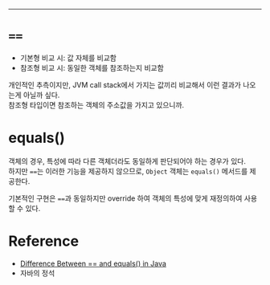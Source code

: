 - - -
# `==`

- 기본형 비교 시: 값 자체를 비교함
- 참조형 비교 시: 동일한 객체를 참조하는지 비교함

개인적인 추측이지만, JVM call stack에서 가지는 값끼리 비교해서 이런 결과가 나오는게 아닐까 싶다.   
참조형 타입이면 참조하는 객체의 주소값을 가지고 있으니까.

# equals()

객체의 경우, 특성에 따라 다른 객체더라도 동일하게 판단되어야 하는 경우가 있다.   
하지만 `==`는 이러한 기능을 제공하지 않으므로, `Object` 객체는 `equals()` 메서드를 제공한다.

기본적인 구현은 `==`과 동일하지만 override 하여 객체의 특성에 맞게 재정의하여 사용할 수 있다.

# Reference
- [Difference Between == and equals() in Java](https://www.linkedin.com/in/babar-shahzad-018035171/)
- 자바의 정석
